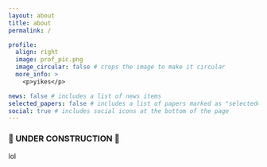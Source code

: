 ```yaml
---
layout: about
title: about
permalink: /

profile:
  align: right
  image: prof_pic.png
  image_circular: false # crops the image to make it circular
  more_info: >
    <p>yikes</p>

news: false # includes a list of news items
selected_papers: false # includes a list of papers marked as "selected={true}"
social: true # includes social icons at the bottom of the page
---
```


### 🧱 UNDER CONSTRUCTION 🧱

lol
